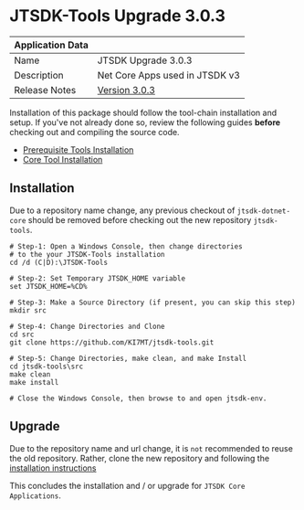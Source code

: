 # JTSDK-Tools Upgrade 3.0.3

| Application Data ||
| ---| --- |
| Name        | JTSDK Upgrade 3.0.3 |
| Description | Net Core Apps used in JTSDK v3 |
| Release Notes | [Version 3.0.3](../release-notes/Release-Notes-3.0.3.md) |

Installation of this package should follow the tool-chain installation and
setup. If you've not already done so, review the following guides **before**
checking out and compiling the source code.

- [Prerequisite Tools Installation](../Home.md/#install-prerequisites.md)
- [Core Tool Installation](../Install-Core-Tools.md)

## Installation

Due to a repository name change, any previous checkout of `jtsdk-dotnet-core`
should be removed before checking out the new repository `jtsdk-tools`.

``` shell
# Step-1: Open a Windows Console, then change directories
# to the your JTSDK-Tools installation
cd /d (C|D):\JTSDK-Tools

# Step-2: Set Temporary JTSDK_HOME variable
set JTSDK_HOME=%CD%

# Step-3: Make a Source Directory (if present, you can skip this step)
mkdir src

# Step-4: Change Directories and Clone
cd src
git clone https://github.com/KI7MT/jtsdk-tools.git

# Step-5: Change Directories, make clean, and make Install
cd jtsdk-tools\src
make clean
make install

# Close the Windows Console, then browse to and open jtsdk-env.

```

## Upgrade

Due to the repository name and url change, it is `not` recommended to reuse the
old repository. Rather, clone the new repository and following the
[installation instructions](#installation)

This concludes the installation and / or upgrade for `JTSDK Core Applications`.